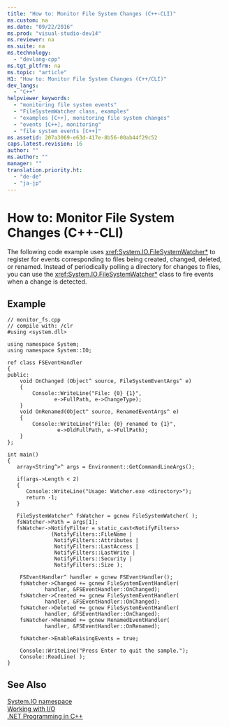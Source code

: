 ```yaml
---
title: "How to: Monitor File System Changes (C++-CLI)"
ms.custom: na
ms.date: "09/22/2016"
ms.prod: "visual-studio-dev14"
ms.reviewer: na
ms.suite: na
ms.technology: 
  - "devlang-cpp"
ms.tgt_pltfrm: na
ms.topic: "article"
H1: "How to: Monitor File System Changes (C++/CLI)"
dev_langs: 
  - "C++"
helpviewer_keywords: 
  - "monitoring file system events"
  - "FileSystemWatcher class, examples"
  - "examples [C++], monitoring file system changes"
  - "events [C++], monitoring"
  - "file system events [C++]"
ms.assetid: 207a3069-e63d-417e-8b56-00ab44f29c52
caps.latest.revision: 16
author: ""
ms.author: ""
manager: ""
translation.priority.ht: 
  - "de-de"
  - "ja-jp"
---
```

# How to: Monitor File System Changes (C++-CLI)
The following code example uses <xref:System.IO.FileSystemWatcher*> to register for events corresponding to files being created, changed, deleted, or renamed. Instead of periodically polling a directory for changes to files, you can use the <xref:System.IO.FileSystemWatcher*> class to fire events when a change is detected.  
  
## Example  
  
```  
// monitor_fs.cpp  
// compile with: /clr  
#using <system.dll>  
  
using namespace System;  
using namespace System::IO;  
  
ref class FSEventHandler  
{  
public:  
    void OnChanged (Object^ source, FileSystemEventArgs^ e)  
    {  
        Console::WriteLine("File: {0} {1}",   
               e->FullPath, e->ChangeType);  
    }  
    void OnRenamed(Object^ source, RenamedEventArgs^ e)  
    {  
        Console::WriteLine("File: {0} renamed to {1}",   
                e->OldFullPath, e->FullPath);  
    }  
};  
  
int main()  
{  
   array<String^>^ args = Environment::GetCommandLineArgs();  
  
   if(args->Length < 2)  
   {  
      Console::WriteLine("Usage: Watcher.exe <directory>");  
      return -1;  
   }  
  
   FileSystemWatcher^ fsWatcher = gcnew FileSystemWatcher( );  
   fsWatcher->Path = args[1];  
   fsWatcher->NotifyFilter = static_cast<NotifyFilters>   
              (NotifyFilters::FileName |   
               NotifyFilters::Attributes |   
               NotifyFilters::LastAccess |   
               NotifyFilters::LastWrite |   
               NotifyFilters::Security |   
               NotifyFilters::Size );  
  
    FSEventHandler^ handler = gcnew FSEventHandler();   
    fsWatcher->Changed += gcnew FileSystemEventHandler(   
            handler, &FSEventHandler::OnChanged);  
    fsWatcher->Created += gcnew FileSystemEventHandler(   
            handler, &FSEventHandler::OnChanged);  
    fsWatcher->Deleted += gcnew FileSystemEventHandler(   
            handler, &FSEventHandler::OnChanged);  
    fsWatcher->Renamed += gcnew RenamedEventHandler(   
            handler, &FSEventHandler::OnRenamed);  
  
    fsWatcher->EnableRaisingEvents = true;  
  
    Console::WriteLine("Press Enter to quit the sample.");  
    Console::ReadLine( );  
}  
```  
  
## See Also  
 [System.IO namespace](https://msdn.microsoft.com/en-us/library/system.io.aspx)   
 [Working with I/O](assetId:///4f4a33a9-66b7-4cd7-a285-4ad3e4276cd2)   
 [.NET Programming in C++](../vs140/.net-programming-with-c---cli--visual-c---.md)